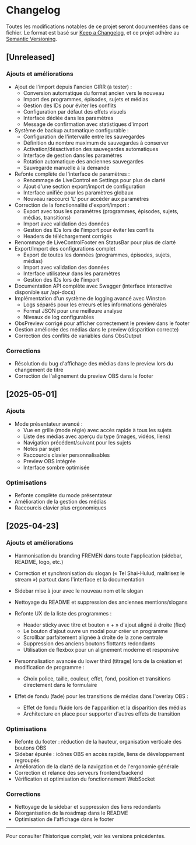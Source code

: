 # Changelog

Toutes les modifications notables de ce projet seront documentées dans ce fichier.
Le format est basé sur [Keep a Changelog](https://keepachangelog.com/fr/1.0.0/),
et ce projet adhère au [Semantic Versioning](https://semver.org/lang/fr/).

## [Unreleased]
### Ajouts et améliorations
- Ajout de l'import depuis l'ancien GIRR (à tester) :
  - Conversion automatique du format ancien vers le nouveau
  - Import des programmes, épisodes, sujets et médias
  - Gestion des IDs pour éviter les conflits
  - Configuration par défaut des effets visuels
  - Interface dédiée dans les paramètres
  - Message de confirmation avec statistiques d'import
- Système de backup automatique configurable :
  - Configuration de l'intervalle entre les sauvegardes
  - Définition du nombre maximum de sauvegardes à conserver
  - Activation/désactivation des sauvegardes automatiques
  - Interface de gestion dans les paramètres
  - Rotation automatique des anciennes sauvegardes
  - Sauvegarde manuelle à la demande
- Refonte complète de l'interface de paramètres :
  - Renommage de LiveControl en Settings pour plus de clarté
  - Ajout d'une section export/import de configuration
  - Interface unifiée pour les paramètres globaux
  - Nouveau raccourci 'L' pour accéder aux paramètres
- Correction de la fonctionnalité d'export/import :
  - Export avec tous les paramètres (programmes, épisodes, sujets, médias, transitions)
  - Import avec validation des données
  - Gestion des IDs lors de l'import pour éviter les conflits
  - Headers de téléchargement corrigés
- Renommage de LiveControlFooter en StatusBar pour plus de clarté
- Export/Import des configurations complet
  - Export de toutes les données (programmes, épisodes, sujets, médias)
  - Import avec validation des données
  - Interface utilisateur dans les paramètres
  - Gestion des IDs lors de l'import
- Documentation API complète avec Swagger (interface interactive disponible sur /api-docs)
- Implémentation d'un système de logging avancé avec Winston
  - Logs séparés pour les erreurs et les informations générales
  - Format JSON pour une meilleure analyse
  - Niveaux de log configurables
- ObsPreview corrigé pour afficher correctement le preview dans le footer
- Gestion améliorée des médias dans le preview (disparition correcte)
- Correction des conflits de variables dans ObsOutput

### Corrections
- Résolution du bug d'affichage des médias dans le preview lors du changement de titre
- Correction de l'alignement du preview OBS dans le footer

## [2025-05-01]
### Ajouts
- Mode présentateur avancé :
  - Vue en grille (mode régie) avec accès rapide à tous les sujets
  - Liste des médias avec aperçu du type (images, vidéos, liens)
  - Navigation précédent/suivant pour les sujets
  - Notes par sujet
  - Raccourcis clavier personnalisables
  - Preview OBS intégrée
  - Interface sombre optimisée

### Optimisations
- Refonte complète du mode présentateur
- Amélioration de la gestion des médias
- Raccourcis clavier plus ergonomiques

## [2025-04-23]
### Ajouts et améliorations
- Harmonisation du branding FREMEN dans toute l'application (sidebar, README, logo, etc.)
- Correction et synchronisation du slogan (« Tel Shai-Hulud, maîtrisez le stream ») partout dans l'interface et la documentation
- Sidebar mise à jour avec le nouveau nom et le slogan
- Nettoyage du README et suppression des anciennes mentions/slogans

- Refonte UX de la liste des programmes :
  - Header sticky avec titre et bouton « + » d'ajout aligné à droite (flex)
  - Le bouton d'ajout ouvre un modal pour créer un programme
  - Scrollbar parfaitement alignée à droite de la zone centrale
  - Suppression des anciens boutons flottants redondants
  - Utilisation de flexbox pour un alignement moderne et responsive

- Personnalisation avancée du lower third (titrage) lors de la création et modification de programme :
  - Choix police, taille, couleur, effet, fond, position et transitions directement dans le formulaire

- Effet de fondu (fade) pour les transitions de médias dans l'overlay OBS :
  - Effet de fondu fluide lors de l'apparition et la disparition des médias
  - Architecture en place pour supporter d'autres effets de transition

### Optimisations
- Refonte du footer : réduction de la hauteur, organisation verticale des boutons OBS
- Sidebar épurée : icônes OBS en accès rapide, liens de développement regroupés
- Amélioration de la clarté de la navigation et de l'ergonomie générale
- Correction et relance des serveurs frontend/backend
- Vérification et optimisation du fonctionnement WebSocket

### Corrections
- Nettoyage de la sidebar et suppression des liens redondants
- Réorganisation de la roadmap dans le README
- Optimisation de l'affichage dans le footer

---

Pour consulter l'historique complet, voir les versions précédentes.
